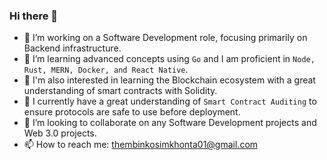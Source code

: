 ### Hi there 👋


- 🔭 I’m working on a Software Development role, focusing primarily on Backend infrastructure. 
- 🌱 I’m learning advanced concepts using `Go` and I am proficient in `Node, Rust, MERN, Docker, and React Native`.
- 🌱 I'm also interested in learning the Blockchain ecosystem with a great understanding of smart contracts with Solidity.
- 🌱 I currently have a great understanding of `Smart Contract Auditing` to ensure protocols are safe to use before deployment.
- 👯 I’m looking to collaborate on any Software Development projects and Web 3.0 projects.
- 📫 How to reach me: thembinkosimkhonta01@gmail.com
